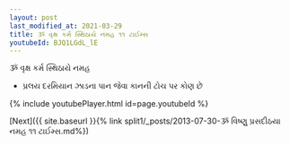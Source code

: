 ```yaml
---
layout: post
last_modified_at: 2021-03-29
title: ૐ વૃક્ષ કર્મ સ્થિઠાયે નમહ ૧૧ ટાઈમ્સ
youtubeId: BJQ1LGdL_lE
---
```

 
 
 ૐ વૃક્ષ કર્મ સ્થિઠાયે નમહ  
 
 -  પ્રલય દરમિયાન ઝાડના પાન જેવા કાનની ટોચ પર કોણ છે 
 
  
 
  
 
 
 
 
 
 


{% include youtubePlayer.html id=page.youtubeId %}
 
[Next]({{ site.baseurl }}{% link  split1/_posts/2013-07-30-ૐ વિષ્ણુ પ્રસદીઠયા નમહ ૧૧ ટાઈમ્સ.md%})
 

